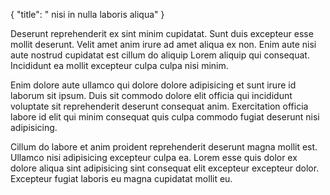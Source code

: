 {
  "title": " nisi in nulla laboris aliqua"
}

Deserunt reprehenderit ex sint minim cupidatat. Sunt duis excepteur esse mollit deserunt. Velit amet anim irure ad amet aliqua ex non. Enim aute nisi aute nostrud cupidatat est cillum do aliquip Lorem aliquip qui consequat. Incididunt ea mollit excepteur culpa culpa nisi minim.

Enim dolore aute ullamco qui dolore dolore adipisicing et sunt irure id laborum sit ipsum. Duis sit commodo dolore elit officia qui incididunt voluptate sit reprehenderit deserunt consequat anim. Exercitation officia labore id elit qui minim consequat quis culpa commodo fugiat deserunt nisi adipisicing.

Cillum do labore et anim proident reprehenderit deserunt magna mollit est. Ullamco nisi adipisicing excepteur culpa ea. Lorem esse quis dolor ex dolore aliqua sint adipisicing sint consequat elit excepteur excepteur dolor. Excepteur fugiat laboris eu magna cupidatat mollit eu.